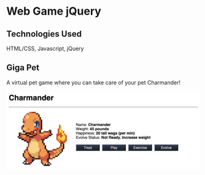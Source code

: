 # Web Game jQuery

## Technologies Used
HTML/CSS, Javascript, jQuery

## Giga Pet

A virtual pet game where you can take care of your pet Charmander!

![Game Preview](game-preview.png)

